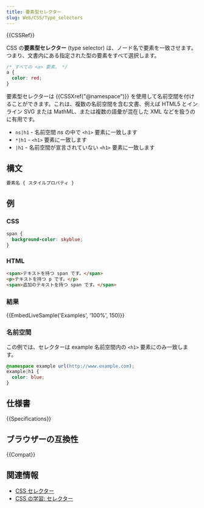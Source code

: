 ```yaml
---
title: 要素型セレクター
slug: Web/CSS/Type_selectors
---
```


{{CSSRef}}

CSS の**要素型セレクター** (type selector) は、ノード名で要素を一致させます。つまり、文書内にある指定された型の要素をすべて選択します。

```css
/* すべての <a> 要素。 */
a {
  color: red;
}
```

要素型セレクターは {{CSSXref("@namespace")}} を使用して名前空間を付けることができます。これは、複数の名前空間を含む文書、例えば HTML5 とインライン SVG または MathML、または複数の語彙が混在した XML などを扱うのに有用です。

- `ns|h1` - 名前空間 _ns_ の中で `<h1>` 要素に一致します
- `*|h1` - `<h1>` 要素に一致します
- `|h1` - 名前空間が宣言されていない `<h1>` 要素に一致します

## 構文

```css
要素名 { スタイルプロパティ }
```

## 例

### CSS

```css
span {
  background-color: skyblue;
}
```

### HTML

```html
<span>テキストを持つ span です。</span>
<p>テキストを持つ p です。</p>
<span>追加のテキストを持つ span です。</span>
```

### 結果

{{EmbedLiveSample('Examples', '100%', 150)}}

### 名前空間

この例では、セレクターは example 名前空間内の `<h1>` 要素にのみ一致します。

```css
@namespace example url(http://www.example.com);
example|h1 {
  color: blue;
}
```

## 仕様書

{{Specifications}}

## ブラウザーの互換性

{{Compat}}

## 関連情報

- [CSS セレクター](/ja/docs/Web/CSS/CSS_Selectors)
- [CSS の学習: セレクター](/ja/docs/Learn/CSS/Building_blocks/Selectors)
